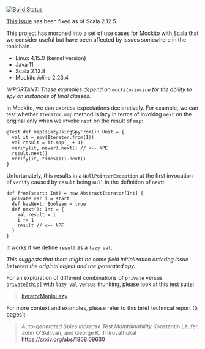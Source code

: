 [![Build Status](https://travis-ci.org/klaeufer/issue10709-scala.svg?branch=master)](https://travis-ci.org/klaeufer/issue10709-scala)

[This issue](https://github.com/scala/bug/issues/10709)
has been fixed as of Scala 2.12.5.

This project has morphed into a set of use cases for Mockito with Scala
that we consider useful but have been affected by issues
somewhere in the toolchain.

- Linux 4.15.0 (kernel version)
- Java 11
- Scala 2.12.8
- Mockito *inline* 2.23.4

*IMPORTANT: These examples depend on `mockito-inline` for the
ability to spy on instances of final classes.*

In Mockito, we can express expectations declaratively.
For example, we can test whether `Iterator.map` method is lazy
in terms of invoking `next` on the original
only when we invoke `next` on the result of `map`:

    @Test def mapIsLazyUsingSpyFrom(): Unit = {
      val it = spy(Iterator.from(1))
      val result = it.map(_ + 1)
      verify(it, never).next() // <-- NPE
      result.next()
      verify(it, times(1)).next()
    }

Unfortunately, this results in a `NullPointerException`
at the first invocation of `verify` caused by `result` being `null`
in the definition of `next`:

    def from(start: Int) = new AbstractIterator[Int] {
      private var i = start
      def hasNext: Boolean = true
      def next(): Int = {
        val result = i
        i += 1
        result // <-- NPE
      }
    }

It works if we define `result` as a `lazy val`.

*This suggests that there might be some field initialization ordering issue between
the original object and the generated spy.*

For an exploration of different combinations of `private` versus `private[this]`
with `lazy val` versus thunking, please look at this test suite:

>  [IteratorMapIsLazy](src/test/scala/IteratorMapIsLazy.scala)

For more context and examples, please refer to this brief technical report (5 pages):

> *Auto-generated Spies Increase Test Maintainability*
> Konstantin Läufer, John O'Sullivan, and George K. Thiruvathukal
> https://arxiv.org/abs/1808.09630

